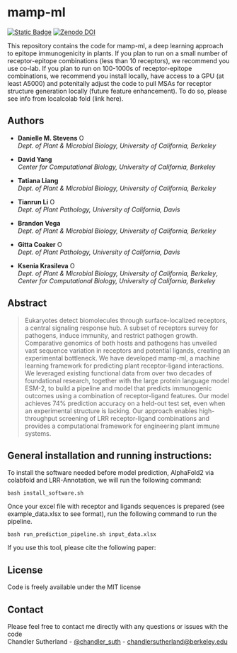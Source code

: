# mamp-ml

[![Static Badge](https://img.shields.io/badge/EMBO_Reports-2024?style=flat-square&link=https%3A%2F%2Fdoi.org%2F10.1038%2Fs44319-024-00122-9)](https://doi.org/10.1038/s44319-024-00122-9)
[![Zenodo DOI](https://zenodo.org/badge/DOI/10.5281/zenodo.8411396.svg)](https://doi.org/10.5281/zenodo.8411396)

This repository contains the code for mamp-ml, a deep learning approach to epitope immunogenicity in plants. If you plan to run on a small number of receptor-epitope combinations (less than 10 receptors), we recommend you use co-lab. If you plan to run on 100-1000s of receptor-epitope combinations, we recommend you install locally, have access to a GPU (at least A5000) and potenitally adjust the code to pull MSAs for receptor structure generation locally (future feature enhancement). To do so, please see info from localcolab fold (link here).

## Authors
* __Danielle M. Stevens__ <a itemprop="sameAs" content="https://orcid.org/0000-0001-5630-137X" href="https://orcid.org/0000-0001-5630-137X" target="orcid.widget" rel="me noopener noreferrer" style="vertical-align:top;"><img src="https://orcid.org/sites/default/files/images/orcid_16x16.png" style="width:1em;margin-right:.5em;" alt="ORCID iD icon"></a>   </br>
_Dept. of Plant & Microbial Biology, University of California, Berkeley_

* __David Yang__ </br>
_Center for Computational Biology, University of California, Berkeley_

* __Tatiana Liang__ </br>
_Dept. of Plant & Microbial Biology, University of California, Berkeley_

* __Tianrun Li__ <a itemprop="sameAs" content="https://orcid.org/0000-0002-8589-4634" href="https://orcid.org/0000-0002-8589-4634" target="orcid.widget" rel="me noopener noreferrer" style="vertical-align:top;"><img src="https://orcid.org/sites/default/files/images/orcid_16x16.png" style="width:1em;margin-right:.5em;" alt="ORCID iD icon"></a> </br> 
_Dept. of Plant Pathology, University of California, Davis_

* __Brandon Vega__ </br>
_Dept. of Plant & Microbial Biology, University of California, Berkeley_

* __Gitta Coaker__ <a itemprop="sameAs" content="https://orcid.org/0000-0003-0899-2449" href="https://orcid.org/0000-0003-0899-2449" target="orcid.widget" rel="me noopener noreferrer" style="vertical-align:top;"><img src="https://orcid.org/sites/default/files/images/orcid_16x16.png" style="width:1em;margin-right:.5em;" alt="ORCID iD icon"></a> </br>
_Dept. of Plant Pathology, University of California, Davis_

* __Ksenia Krasileva__ <a itemprop="sameAs" content="https://orcid.org/0000-0002-1679-0700" href="https://orcid.org/0000-0002-1679-0700" target="orcid.widget" rel="me noopener noreferrer" style="vertical-align:top;"><img src="https://orcid.org/sites/default/files/images/orcid_16x16.png" style="width:1em;margin-right:.5em;" alt="ORCID iD icon"></a> </br>
_Dept. of Plant & Microbial Biology, University of California, Berkeley_, </br>
_Center for Computational Biology, University of California, Berkeley_


## Abstract

>Eukaryotes detect biomolecules through surface-localized receptors, a central signaling response hub. A subset of receptors survey for pathogens, induce immunity, and restrict pathogen growth. Comparative genomics of both hosts and pathogens has unveiled vast sequence variation in receptors and potential ligands, creating an experimental bottleneck. We have developed mamp-ml, a machine learning framework for predicting plant receptor-ligand interactions. We leveraged existing functional data from over two decades of foundational research, together with the large protein language model ESM-2, to build a pipeline and model that predicts immunogenic outcomes using a combination of receptor-ligand features. Our model achieves 74% prediction accuracy on a held-out test set, even when an experimental structure is lacking. Our approach enables high-throughput screening of LRR receptor-ligand combinations and provides a computational framework for engineering plant immune systems.

## General installation and running instructions:

To install the software needed before model prediction, AlphaFold2 via colabfold and LRR-Annotation, we will run the following command:
```
bash install_software.sh
```

Once your excel file with receptor and ligands sequences is prepared (see example_data.xlsx to see format), run the following command to run the pipeline.
```
bash run_prediction_pipeline.sh input_data.xlsx
```

If you use this tool, please cite the following paper:



License 
----
Code is freely available under the MIT license  

Contact 
----
Please feel free to contact me directly with any questions or issues with the code  
Chandler Sutherland - [@chandler_suth](https://twitter.com/chandler_suth) - chandlersutherland@berkeley.edu
